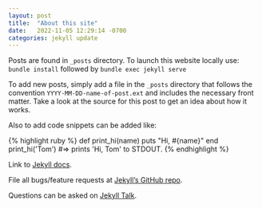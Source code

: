 ```yaml
---
layout: post
title:  "About this site"
date:   2022-11-05 12:29:14 -0700
categories: jekyll update
---
```

Posts are found in `_posts` directory. To launch this website locally use:
`bundle install` followed by `bundle exec jekyll serve`

To add new posts, simply add a file in the `_posts` directory that follows the convention `YYYY-MM-DD-name-of-post.ext` and includes the necessary front matter. Take a look at the source for this post to get an idea about how it works.

Also to add code snippets can be added like:

{% highlight ruby %}
def print_hi(name)
  puts "Hi, #{name}"
end
print_hi('Tom')
#=> prints 'Hi, Tom' to STDOUT.
{% endhighlight %}

Link to [Jekyll docs][jekyll-docs]. 

File all bugs/feature requests at [Jekyll’s GitHub repo][jekyll-gh]. 

Questions can be asked on [Jekyll Talk][jekyll-talk].

[jekyll-docs]: https://jekyllrb.com/docs/home
[jekyll-gh]:   https://github.com/jekyll/jekyll
[jekyll-talk]: https://talk.jekyllrb.com/
